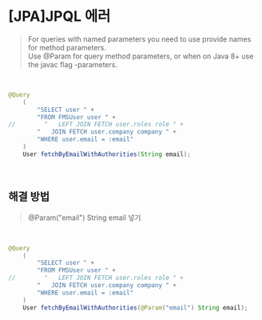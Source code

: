 # [JPA]JPQL 에러   
>For queries with named parameters you need to use provide names for method parameters.  
>Use @Param for query method parameters, or when on Java 8+ use the javac flag -parameters.  

<br>

```java
@Query
    (
        "SELECT user " +
        "FROM FMSUser user " +
//        "   LEFT JOIN FETCH user.roles role " +
        "   JOIN FETCH user.company company " +
        "WHERE user.email = :email"
    )
    User fetchByEmailWithAuthorities(String email);
```

<br>

## 해결 방법
>@Param("email") String email 넣기   

<br>

```java
@Query
    (
        "SELECT user " +
        "FROM FMSUser user " +
//        "   LEFT JOIN FETCH user.roles role " +
        "   JOIN FETCH user.company company " +
        "WHERE user.email = :email"
    )
    User fetchByEmailWithAuthorities(@Param("email") String email);
```

<br>

